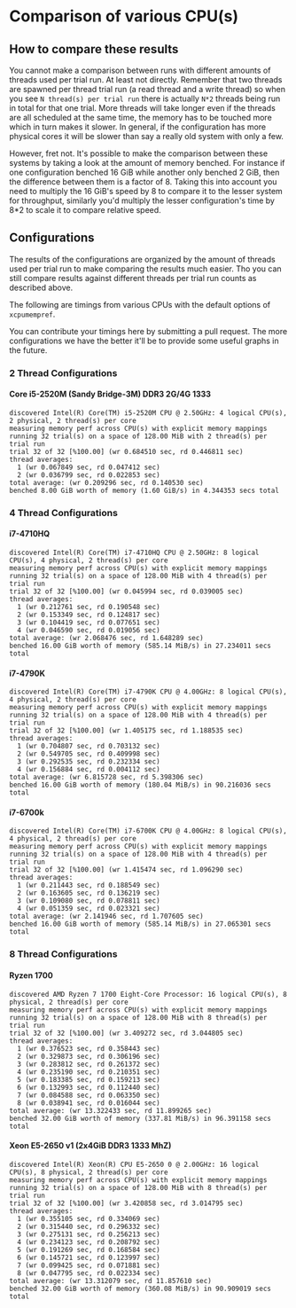 # Comparison of various CPU(s)

## How to compare these results

You cannot make a comparison between runs with different amounts of threads
used per trial run. At least not directly. Remember that two threads are
spawned per thread trial run (a read thread and a write thread) so when
you see `N thread(s) per trial run` there is actually `N*2` threads being
run in total for that one trial. More threads will take longer even if
the threads are all scheduled at the same time, the memory has to be
touched more which in turn makes it slower. In general, if the configuration
has more physical cores it will be slower than say a really old system
with only a few.

However, fret not. It's possible to make the comparison between these
systems by taking a look at the amount of memory benched. For instance
if one configuration benched 16 GiB while another only benched 2 GiB,
then the difference between them is a factor of 8. Taking this into
account you need to multiply the 16 GiB's speed by 8 to compare it to
the lesser system for throughput, similarly you'd multiply the lesser
configuration's time by 8*2 to scale it to compare relative speed.

## Configurations

The results of the configurations are organized by the amount of threads
used per trial run to make comparing the results much easier. Tho
you can still compare results against different threads per trial run
counts as described above.

The following are timings from various CPUs with the default options
of `xcpumempref`.

You can contribute your timings here by submitting a pull request. The
more configurations we have the better it'll be to provide some useful
graphs in the future.

### 2 Thread Configurations

#### Core i5-2520M (Sandy Bridge-3M) DDR3 2G/4G 1333
```
discovered Intel(R) Core(TM) i5-2520M CPU @ 2.50GHz: 4 logical CPU(s), 2 physical, 2 thread(s) per core
measuring memory perf across CPU(s) with explicit memory mappings
running 32 trial(s) on a space of 128.00 MiB with 2 thread(s) per trial run
trial 32 of 32 [%100.00] (wr 0.684510 sec, rd 0.446811 sec)
thread averages:
  1 (wr 0.067849 sec, rd 0.047412 sec)
  2 (wr 0.036799 sec, rd 0.022853 sec)
total average: (wr 0.209296 sec, rd 0.140530 sec)
benched 8.00 GiB worth of memory (1.60 GiB/s) in 4.344353 secs total
```

### 4 Thread Configurations

#### i7-4710HQ
```
discovered Intel(R) Core(TM) i7-4710HQ CPU @ 2.50GHz: 8 logical CPU(s), 4 physical, 2 thread(s) per core
measuring memory perf across CPU(s) with explicit memory mappings
running 32 trial(s) on a space of 128.00 MiB with 4 thread(s) per trial run
trial 32 of 32 [%100.00] (wr 0.045994 sec, rd 0.039005 sec)
thread averages:
  1 (wr 0.212761 sec, rd 0.190548 sec)
  2 (wr 0.153349 sec, rd 0.124817 sec)
  3 (wr 0.104419 sec, rd 0.077651 sec)
  4 (wr 0.046590 sec, rd 0.019056 sec)
total average: (wr 2.068476 sec, rd 1.648289 sec)
benched 16.00 GiB worth of memory (585.14 MiB/s) in 27.234011 secs total
```

#### i7-4790K
```
discovered Intel(R) Core(TM) i7-4790K CPU @ 4.00GHz: 8 logical CPU(s), 4 physical, 2 thread(s) per core
measuring memory perf across CPU(s) with explicit memory mappings
running 32 trial(s) on a space of 128.00 MiB with 4 thread(s) per trial run
trial 32 of 32 [%100.00] (wr 1.405175 sec, rd 1.188535 sec)
thread averages:
  1 (wr 0.704807 sec, rd 0.703132 sec)
  2 (wr 0.549705 sec, rd 0.409998 sec)
  3 (wr 0.292535 sec, rd 0.232334 sec)
  4 (wr 0.156884 sec, rd 0.004112 sec)
total average: (wr 6.815728 sec, rd 5.398306 sec)
benched 16.00 GiB worth of memory (180.04 MiB/s) in 90.216036 secs total
```

#### i7-6700k
```
discovered Intel(R) Core(TM) i7-6700K CPU @ 4.00GHz: 8 logical CPU(s), 4 physical, 2 thread(s) per core
measuring memory perf across CPU(s) with explicit memory mappings
running 32 trial(s) on a space of 128.00 MiB with 4 thread(s) per trial run
trial 32 of 32 [%100.00] (wr 1.415474 sec, rd 1.096290 sec)
thread averages:
  1 (wr 0.211443 sec, rd 0.188549 sec)
  2 (wr 0.163605 sec, rd 0.136219 sec)
  3 (wr 0.109080 sec, rd 0.078811 sec)
  4 (wr 0.051359 sec, rd 0.023321 sec)
total average: (wr 2.141946 sec, rd 1.707605 sec)
benched 16.00 GiB worth of memory (585.14 MiB/s) in 27.065301 secs total
```

### 8 Thread Configurations

#### Ryzen 1700
```
discovered AMD Ryzen 7 1700 Eight-Core Processor: 16 logical CPU(s), 8 physical, 2 thread(s) per core
measuring memory perf across CPU(s) with explicit memory mappings
running 32 trial(s) on a space of 128.00 MiB with 8 thread(s) per trial run
trial 32 of 32 [%100.00] (wr 3.409272 sec, rd 3.044805 sec)
thread averages:
  1 (wr 0.376523 sec, rd 0.358443 sec)
  2 (wr 0.329873 sec, rd 0.306196 sec)
  3 (wr 0.283812 sec, rd 0.261372 sec)
  4 (wr 0.235190 sec, rd 0.210351 sec)
  5 (wr 0.183385 sec, rd 0.159213 sec)
  6 (wr 0.132993 sec, rd 0.112440 sec)
  7 (wr 0.084588 sec, rd 0.063350 sec)
  8 (wr 0.038941 sec, rd 0.016044 sec)
total average: (wr 13.322433 sec, rd 11.899265 sec)
benched 32.00 GiB worth of memory (337.81 MiB/s) in 96.391158 secs total
```

#### Xeon E5-2650 v1 (2x4GiB DDR3 1333 MhZ)
```
discovered Intel(R) Xeon(R) CPU E5-2650 0 @ 2.00GHz: 16 logical CPU(s), 8 physical, 2 thread(s) per core
measuring memory perf across CPU(s) with explicit memory mappings
running 32 trial(s) on a space of 128.00 MiB with 8 thread(s) per trial run
trial 32 of 32 [%100.00] (wr 3.420858 sec, rd 3.014795 sec)
thread averages:
  1 (wr 0.355105 sec, rd 0.334069 sec)
  2 (wr 0.315440 sec, rd 0.296332 sec)
  3 (wr 0.275131 sec, rd 0.256213 sec)
  4 (wr 0.234123 sec, rd 0.208792 sec)
  5 (wr 0.191269 sec, rd 0.168584 sec)
  6 (wr 0.145721 sec, rd 0.123997 sec)
  7 (wr 0.099425 sec, rd 0.071881 sec)
  8 (wr 0.047795 sec, rd 0.022334 sec)
total average: (wr 13.312079 sec, rd 11.857610 sec)
benched 32.00 GiB worth of memory (360.08 MiB/s) in 90.909019 secs total
```

